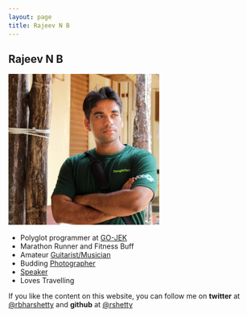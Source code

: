 ```yaml
---
layout: page
title: Rajeev N B
---
```


## Rajeev N B

<img src="/assets/my_pic.jpg" alt="Drawing" style="position: relative; width: 300px;"/>

- Polyglot programmer at [GO-JEK](https://www.go-jek.com/)
- Marathon Runner and Fitness Buff
- Amateur [Guitarist/Musician](https://soundcloud.com/rajeev-bharshetty)
- Budding [Photographer](https://500px.com/rbharshetty)
- [Speaker](https://speakerdeck.com/rshetty01)
- Loves Travelling

If you like the content on this website, you can follow me on **twitter** at [@rbharshetty](https://twitter.com/rbharshetty) and **github** at [@rshetty](https://github.com/rshetty)
